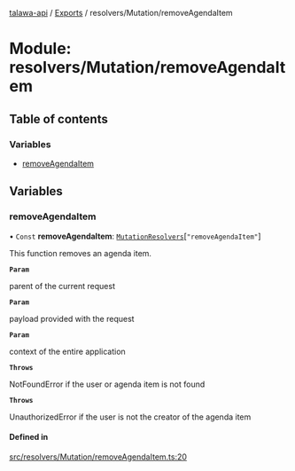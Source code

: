 [talawa-api](../README.md) / [Exports](../modules.md) / resolvers/Mutation/removeAgendaItem

# Module: resolvers/Mutation/removeAgendaItem

## Table of contents

### Variables

- [removeAgendaItem](resolvers_Mutation_removeAgendaItem.md#removeagendaitem)

## Variables

### removeAgendaItem

• `Const` **removeAgendaItem**: [`MutationResolvers`](types_generatedGraphQLTypes.md#mutationresolvers)[``"removeAgendaItem"``]

This function removes an agenda item.

**`Param`**

parent of the current request

**`Param`**

payload provided with the request

**`Param`**

context of the entire application

**`Throws`**

NotFoundError if the user or agenda item is not found

**`Throws`**

UnauthorizedError if the user is not the creator of the agenda item

#### Defined in

[src/resolvers/Mutation/removeAgendaItem.ts:20](https://github.com/PalisadoesFoundation/talawa-api/blob/4c7d3ea/src/resolvers/Mutation/removeAgendaItem.ts#L20)
